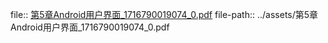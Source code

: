 file:: [第5章Android用户界面_1716790019074_0.pdf](../assets/第5章Android用户界面_1716790019074_0.pdf)
file-path:: ../assets/第5章Android用户界面_1716790019074_0.pdf
